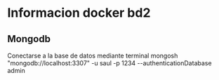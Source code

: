 # Informacion docker bd2

## Mongodb

Conectarse a la base de datos mediante terminal
mongosh "mongodb://localhost:3307" -u saul -p 1234 --authenticationDatabase admin

